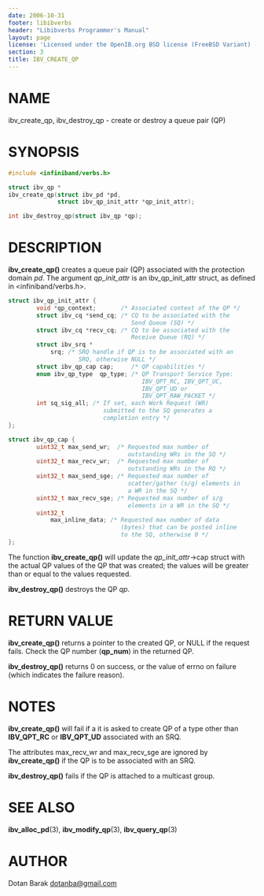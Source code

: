 ```yaml
---
date: 2006-10-31
footer: libibverbs
header: "Libibverbs Programmer's Manual"
layout: page
license: 'Licensed under the OpenIB.org BSD license (FreeBSD Variant) - See COPYING.md'
section: 3
title: IBV_CREATE_QP
---
```


# NAME

ibv_create_qp, ibv_destroy_qp - create or destroy a queue pair (QP)

# SYNOPSIS

```c
#include <infiniband/verbs.h>

struct ibv_qp *
ibv_create_qp(struct ibv_pd *pd,
              struct ibv_qp_init_attr *qp_init_attr);

int ibv_destroy_qp(struct ibv_qp *qp);
```

# DESCRIPTION

**ibv_create_qp()** creates a queue pair (QP) associated with the protection
domain *pd*. The argument *qp_init_attr* is an ibv_qp_init_attr struct, as
defined in <infiniband/verbs.h>.


```c
struct ibv_qp_init_attr {
        void *qp_context;       /* Associated context of the QP */
        struct ibv_cq *send_cq; /* CQ to be associated with the
                                   Send Queue (SQ) */
        struct ibv_cq *recv_cq; /* CQ to be associated with the
                                   Receive Queue (RQ) */
        struct ibv_srq *
            srq; /* SRQ handle if QP is to be associated with an
                    SRQ, otherwise NULL */
        struct ibv_qp_cap cap;     /* QP capabilities */
        enum ibv_qp_type  qp_type; /* QP Transport Service Type:
                                      IBV_QPT_RC, IBV_QPT_UC,
                                      IBV_QPT_UD or
                                      IBV_QPT_RAW_PACKET */
        int sq_sig_all; /* If set, each Work Request (WR)
                           submitted to the SQ generates a
                           completion entry */
};

struct ibv_qp_cap {
        uint32_t max_send_wr;  /* Requested max number of
                                  outstanding WRs in the SQ */
        uint32_t max_recv_wr;  /* Requested max number of
                                  outstanding WRs in the RQ */
        uint32_t max_send_sge; /* Requested max number of
                                  scatter/gather (s/g) elements in
                                  a WR in the SQ */
        uint32_t max_recv_sge; /* Requested max number of s/g
                                  elements in a WR in the SQ */
        uint32_t
            max_inline_data; /* Requested max number of data
                                (bytes) that can be posted inline
                                to the SQ, otherwise 0 */
};
```


The function **ibv_create_qp()** will update the *qp_init_attr*->cap struct
with the actual QP values of the QP that was created; the values will be
greater than or equal to the values requested.

**ibv_destroy_qp()** destroys the QP *qp*.

# RETURN VALUE

**ibv_create_qp()** returns a pointer to the created QP, or NULL if the
request fails. Check the QP number (**qp_num**) in the returned QP.

**ibv_destroy_qp()** returns 0 on success, or the value of errno on failure
(which indicates the failure reason).

# NOTES

**ibv_create_qp()** will fail if a it is asked to create QP of a type other
than **IBV_QPT_RC** or **IBV_QPT_UD** associated with an SRQ.

The attributes max_recv_wr and max_recv_sge are ignored by **ibv_create_qp()**
if the QP is to be associated with an SRQ.

**ibv_destroy_qp()** fails if the QP is attached to a multicast group.

# SEE ALSO

**ibv_alloc_pd**(3),
**ibv_modify_qp**(3),
**ibv_query_qp**(3)

# AUTHOR

Dotan Barak <dotanba@gmail.com>
